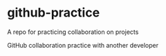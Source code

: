 # github-practice
A repo for practicing collaboration on projects 

GitHub collaboration practice with another developer 
